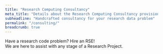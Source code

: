 ```yaml
---
title: "Research Computing Consultancy"
meta_title: "Details about the Research Computing Consultancy provision"
subheadline: "Handcrafted consultancy for your research data problem"
permalink: "/consulting/"
breadcrumb: true
---
```


Have a research code problem? Hire an RSE!  
We are here to assist with any stage of a Research Project.
